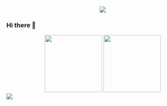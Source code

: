 <h1 align="center">
  <a href="https://git.io/typing-svg">
    <img src="https://readme-typing-svg.demolab.com?font=Fira+Code&pause=1000&color=428FFF&vCenter=true&height=40&lines=Today+is+another+day+full+of+hope...;%E4%BB%8A%E5%A4%A9%E5%8F%88%E6%98%AF%E5%85%85%E6%BB%A1%E5%B8%8C%E6%9C%9B%E7%9A%84%E4%B8%80%E5%A4%A9...">
  </a>
</h1>

### Hi there 👋

<!--
**lrsoy/lrsoy** is a ✨ _special_ ✨ repository because its `README.md` (this file) appears on your GitHub profile.

Here are some ideas to get you started:

- 🔭 I’m currently working on ...
- 🌱 I’m currently learning ...
- 👯 I’m looking to collaborate on ...
- 🤔 I’m looking for help with ...
- 💬 Ask me about ...
- 📫 How to reach me: ...
- 😄 Pronouns: ...
- ⚡ Fun fact: ...
-->
<!-- 
<div align="center">
  <img height="150" src="https://github-readme-stats.vercel.app/api/top-langs/?username=lrsoy&hide_title=true&text_color=ffffff&layout=compact&bg_color=-15,a18cd1,fbc2eb&theme=graywhite"/>
  <img height="150" src="https://github-readme-stats.vercel.app/api?username=lrsoy&hide_title=true&text_color=ffffff&show_icons=true&icon_color=fff&bg_color=-15,EACCF8,6654F1&theme=dark"/>
</div> -->

<div align="center">
  <img height="150" src="https://github-readme-stats.vercel.app/api/top-langs/?username=lrsoy&hide_title=true&layout=compact&theme=tokyonight"/>
  <img height="150" src="https://github-readme-stats.vercel.app/api?username=lrsoy&hide_title=true&show_icons=true&theme=tokyonight"/>
</div>

<div align="left"> <img src="https://metrics.lecoq.io/lrsoy?template=classic&config.timezone=Asia%2FShanghai"> </div>
